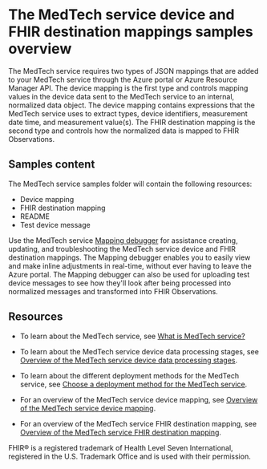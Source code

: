 # The MedTech service device and FHIR destination mappings samples overview

The MedTech service requires two types of JSON mappings that are added to your MedTech service through the Azure portal or Azure Resource Manager API. The device mapping is the first type and controls mapping values in the device data sent to the MedTech service to an internal, normalized data object. The device mapping contains expressions that the MedTech service uses to extract types, device identifiers, measurement date time, and measurement value(s). The FHIR destination mapping is the second type and controls how the normalized data is mapped to FHIR Observations.

## Samples content

The MedTech service samples folder will contain the following resources:

* Device mapping
* FHIR destination mapping
* README
* Test device message

Use the MedTech service [Mapping debugger](https://learn.microsoft.com/azure/healthcare-apis/iot/how-to-use-mapping-debugger) for assistance creating, updating, and troubleshooting the MedTech service device and FHIR destination mappings. The Mapping debugger enables you to easily view and make inline adjustments in real-time, without ever having to leave the Azure portal. The Mapping debugger can also be used for uploading test device messages to see how they'll look after being processed into normalized messages and transformed into FHIR Observations.

## Resources

* To learn about the MedTech service, see [What is MedTech service?](https://learn.microsoft.com/azure/healthcare-apis/iot/overview)

* To learn about the MedTech service device data processing stages, see [Overview of the MedTech service device data processing stages](https://learn.microsoft.com/azure/healthcare-apis/iot/overview-of-device-data-processing-stages).

* To learn about the different deployment methods for the MedTech service, see [Choose a deployment method for the MedTech service](https://learn.microsoft.com/azure/healthcare-apis/iot/deploy-choose-method).

* For an overview of the MedTech service device mapping, see [Overview of the MedTech service device mapping](https://learn.microsoft.com/azure/healthcare-apis/iot/overview-of-device-mapping).

* For an overview of the MedTech service FHIR destination mapping, see [Overview of the MedTech service FHIR destination mapping](https://learn.microsoft.com/azure/healthcare-apis/iot/overview-of-fhir-destination-mapping).

FHIR® is a registered trademark of Health Level Seven International, registered in the U.S. Trademark Office and is used with their permission.
